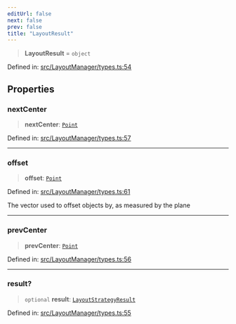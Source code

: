 ```yaml
---
editUrl: false
next: false
prev: false
title: "LayoutResult"
---
```


> **LayoutResult** = `object`

Defined in: [src/LayoutManager/types.ts:54](https://github.com/fabricjs/fabric.js/blob/9a792f4b7b8031f02ec7ea4ce8c99f810e45cfec/src/LayoutManager/types.ts#L54)

## Properties

### nextCenter

> **nextCenter**: [`Point`](/api/classes/point/)

Defined in: [src/LayoutManager/types.ts:57](https://github.com/fabricjs/fabric.js/blob/9a792f4b7b8031f02ec7ea4ce8c99f810e45cfec/src/LayoutManager/types.ts#L57)

***

### offset

> **offset**: [`Point`](/api/classes/point/)

Defined in: [src/LayoutManager/types.ts:61](https://github.com/fabricjs/fabric.js/blob/9a792f4b7b8031f02ec7ea4ce8c99f810e45cfec/src/LayoutManager/types.ts#L61)

The vector used to offset objects by, as measured by the plane

***

### prevCenter

> **prevCenter**: [`Point`](/api/classes/point/)

Defined in: [src/LayoutManager/types.ts:56](https://github.com/fabricjs/fabric.js/blob/9a792f4b7b8031f02ec7ea4ce8c99f810e45cfec/src/LayoutManager/types.ts#L56)

***

### result?

> `optional` **result**: [`LayoutStrategyResult`](/api/type-aliases/layoutstrategyresult/)

Defined in: [src/LayoutManager/types.ts:55](https://github.com/fabricjs/fabric.js/blob/9a792f4b7b8031f02ec7ea4ce8c99f810e45cfec/src/LayoutManager/types.ts#L55)
